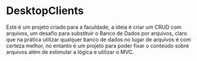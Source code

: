 # DesktopClients

Este é um projeto criado para a faculdade, a ideia é criar um CRUD com arquivos, um desafio para substituir o Banco de Dados por arquivos, claro que na prática 
utilizar qualquer banco de dados no lugar de arquivos é com certeza melhor, no entanto é um projeto para poder fixar o conteúdo sobre arquivos além de estimular a lógica e utilizar o MVC.
